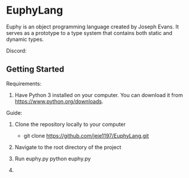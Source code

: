 # EuphyLang

Euphy is an object programming language created by Joseph Evans.
It serves as a prototype to a type system that contains both static and dynamic types.

Discord: 

## Getting Started

Requirements:
    
1) Have Python 3 installed on your computer. You can download it from https://www.python.org/downloads.

Guide:
1) Clone the repository locally to your computer
    - git clone https://github.com/jeje1197/EuphyLang.git
    
2) Navigate to the root directory of the project
3) Run euphy.py
   python euphy.py

4)
